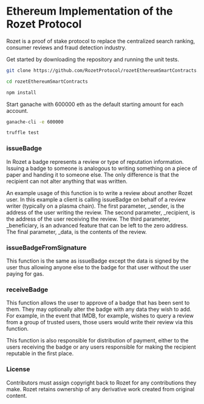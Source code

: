# Ethereum Implementation of the Rozet Protocol

Rozet is a proof of stake protocol to replace the centralized search ranking, consumer reviews and fraud detection industry.

Get started by downloading the repository and running the unit tests.

```bash
git clone https://github.com/RozetProtocol/rozetEthereumSmartContracts.git
```

```bash
cd rozetEthereumSmartContracts
```

```bash
npm install
```

Start ganache with 600000 eth as the default starting amount for each account.

```bash
ganache-cli -e 600000
```

```bash
truffle test
```

 ### issueBadge

 In Rozet a badge represents a review or type of reputation information. Issuing a badge to someone is analogous to writing something on a piece of paper and handing it to someone else. The only difference is that the recipient can not alter anything that was written.

 An example usage of this function is to write a review about another Rozet user. In this example a client is calling issueBadge on behalf of a review writer (typically on a plasma chain). The first parameter, _sender, is the address of the user writing the review. The second parameter, _recipient, is the address of the user receiving the review. The third parameter, _beneficiary, is an advanced feature that can be left to the zero address. The final parameter, _data, is the contents of the review.

 ### issueBadgeFromSignature

 This function is the same as issueBadge except the data is signed by the user thus allowing anyone else to the badge for that user without the user paying for gas.

 ### receiveBadge

 This function allows the user to approve of a badge that has been sent to them. They may optionally alter the badge with any data they wish to add. For example, in the event that IMDB, for example, wishes to query a review from a group of trusted users, those users would write their review via this function.

 This function is also responsible for distribution of payment, either to the users receiving the badge or any users responsible for making the recipient reputable in the first place.

### License

Contributors must assign copyright back to Rozet for any contributions they make. Rozet retains ownership of any derivative work created from original content.
